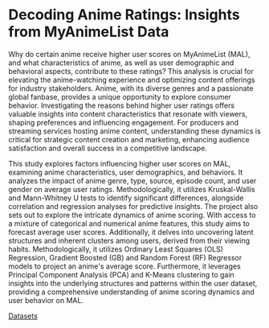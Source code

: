# Decoding Anime Ratings: Insights from MyAnimeList Data

Why do certain anime receive higher user scores on MyAnimeList (MAL), and what characteristics of anime, as well as user demographic and behavioral aspects, contribute to these ratings? This analysis is crucial for elevating the anime-watching experience and optimizing content offerings for industry stakeholders. Anime, with its diverse genres and a passionate global fanbase, provides a unique opportunity to explore consumer behavior. Investigating the reasons behind higher user ratings offers valuable insights into content characteristics that resonate with viewers, shaping preferences and influencing engagement. For producers and streaming services hosting anime content, understanding these dynamics is critical for strategic content creation and marketing, enhancing audience satisfaction and overall success in a competitive landscape.

This study explores factors influencing higher user scores on MAL, examining anime characteristics, user demographics, and behaviors. It analyzes the impact of anime genre, type, source, episode count, and user gender on average user ratings. Methodologically, it utilizes Kruskal-Wallis and Mann-Whitney U tests to identify significant differences, alongside correlation and regression analyses for predictive insights. The project also sets out to explore the intricate dynamics of anime scoring. With access to a mixture of categorical and numerical anime features, this study aims to forecast average user scores. Additionally, it delves into uncovering latent structures and inherent clusters among users, derived from their viewing habits. Methodologically, it utilizes Ordinary Least Squares (OLS) Regression, Gradient Boosted (GB) and Random Forest (RF) Regressor models to project an anime's average score. Furthermore, it leverages Principal Component Analysis (PCA) and K-Means clustering to gain insights into the underlying structures and patterns within the user dataset, providing a comprehensive understanding of anime scoring dynamics and user behavior on MAL.

[Datasets](https://www.kaggle.com/datasets/dsfelix/animes-dataset-2023/data)
